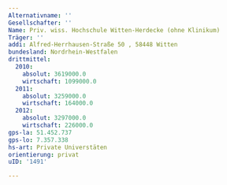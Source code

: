 ```yaml
---
Alternativname: ''
Gesellschafter: ''
Name: Priv. wiss. Hochschule Witten-Herdecke (ohne Klinikum)
Träger: ''
addi: Alfred-Herrhausen-Straße 50 , 58448 Witten
bundesland: Nordrhein-Westfalen
drittmittel:
  2010:
    absolut: 3619000.0
    wirtschaft: 1099000.0
  2011:
    absolut: 3259000.0
    wirtschaft: 164000.0
  2012:
    absolut: 3297000.0
    wirtschaft: 226000.0
gps-la: 51.452.737
gps-lo: 7.357.338
hs-art: Private Universtäten
orientierung: privat
uID: '1491'

---
```


